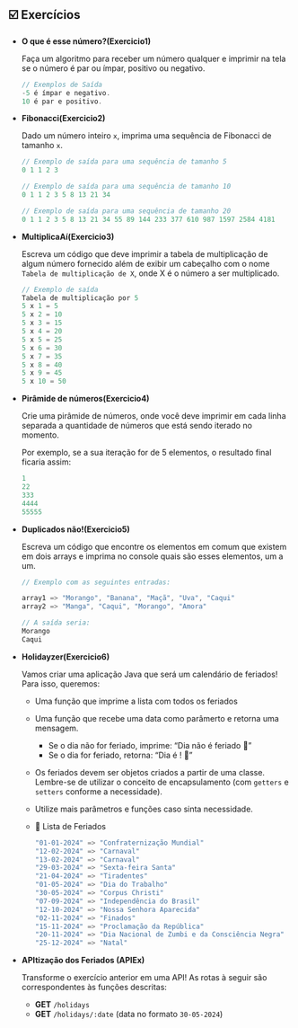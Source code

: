 ## ☑️ Exercícios

- **O que é esse número?(Exercicio1)**
    
    Faça um algoritmo para receber um número qualquer e imprimir na tela se o número é par ou ímpar, positivo ou negativo.
    
    ```java
    // Exemplos de Saída
    -5 é ímpar e negativo.
    10 é par e positivo.
    ```
    
- **Fibonacci(Exercicio2)**
    
    Dado um número inteiro `x`, imprima uma sequência de Fibonacci de tamanho `x`.
    
    ```java
    // Exemplo de saída para uma sequência de tamanho 5
    0 1 1 2 3
    
    // Exemplo de saída para uma sequência de tamanho 10
    0 1 1 2 3 5 8 13 21 34
    
    // Exemplo de saída para uma sequência de tamanho 20
    0 1 1 2 3 5 8 13 21 34 55 89 144 233 377 610 987 1597 2584 4181
    ```
    
- **MultiplicaAí(Exercicio3)**
    
    Escreva um código que deve imprimir a tabela de multiplicação de algum número fornecido além de exibir um cabeçalho com o nome `Tabela de multiplicação de X`, onde X é o número a ser multiplicado.
    
    ```java
    // Exemplo de saída
    Tabela de multiplicação por 5
    5 x 1 = 5
    5 x 2 = 10
    5 x 3 = 15
    5 x 4 = 20
    5 x 5 = 25
    5 x 6 = 30
    5 x 7 = 35
    5 x 8 = 40
    5 x 9 = 45
    5 x 10 = 50
    ```
    
- **Pirâmide de números(Exercicio4)**
    
    Crie uma pirâmide de números, onde você deve imprimir em cada linha separada a quantidade de números que está sendo iterado no momento. 
    
    Por exemplo, se a sua iteração for de 5 elementos, o resultado final ficaria assim:
    
    ```java
    1
    22
    333
    4444
    55555
    ```
    
- **Duplicados não!(Exercicio5)**
    
    Escreva um código que encontre os elementos em comum que existem em dois arrays e imprima no console quais são esses elementos, um a um.
    
    ```java
    // Exemplo com as seguintes entradas:
    
    array1 => "Morango", "Banana", "Maçã", "Uva", "Caqui"
    array2 => "Manga", "Caqui", "Morango", "Amora"
    
    // A saída seria:
    Morango
    Caqui
    ```
    
- **Holidayzer(Exercicio6)**
    
    Vamos criar uma aplicação Java que será um calendário de feriados! Para isso, queremos:
    
    - Uma função que imprime a lista com todos os feriados
    - Uma função que recebe uma data como parâmerto e retorna uma mensagem.
        - Se o dia não for feriado, imprime: “Dia <data-inserida> não é feriado 🥲”
        - Se o dia for feriado, retorna: “Dia <data-inserida> é <nome-do-feriado>! 🎉”
    - Os feriados devem ser objetos criados a partir de uma classe. Lembre-se de utilizar o conceito de encapsulamento (com `getters` e `setters` conforme a necessidade).
    - Utilize mais parâmetros e funções caso sinta necessidade.
    
    - 📅 Lista de Feriados
        
        ```java
        "01-01-2024" => "Confraternização Mundial"
        "12-02-2024" => "Carnaval"
        "13-02-2024" => "Carnaval"
        "29-03-2024" => "Sexta-feira Santa"
        "21-04-2024" => "Tiradentes"
        "01-05-2024" => "Dia do Trabalho"
        "30-05-2024" => "Corpus Christi"
        "07-09-2024" => "Independência do Brasil"
        "12-10-2024" => "Nossa Senhora Aparecida"
        "02-11-2024" => "Finados"
        "15-11-2024" => "Proclamação da República"
        "20-11-2024" => "Dia Nacional de Zumbi e da Consciência Negra"
        "25-12-2024" => "Natal"
        ```
- **APItização dos Feriados (APIEx)**
    
    Transforme o exercício anterior em uma API! As rotas à seguir são correspondentes às funções descritas:
    
    - **GET** `/holidays`
    - **GET** `/holidays/:date` (data no formato `30-05-2024`)
